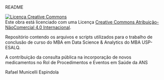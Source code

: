 README

<a rel="license" href="http://creativecommons.org/licenses/by-nc/4.0/"><img alt="Licença Creative Commons" style="border-width:0" 
src="https://i.creativecommons.org/l/by-nc/4.0/88x31.png" /></a><br />Este obra está licenciado com uma Licença <a rel="license" 
href="http://creativecommons.org/licenses/by-nc/4.0/">Creative Commons Atribuição-NãoComercial 4.0 Internacional</a>.

Repositório contendo os arquivos e scripts utilizados para o trabalho de conclusão de curso do MBA em Data Science & Analytics do MBA USP-ESALQ.

A contribuição da consulta pública na incorporação de novos medicamentos no Rol de Procedimentos e Eventos em Saúde da ANS

Rafael Municelli Espindola 
